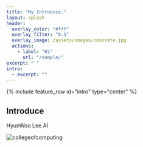 ```yaml
---
title: "My Introduce."
layout: splash
header:
  overlay_color: "#fff"
  overlay_filter: "0.1"
  overlay_image: /assets/images/concrete.jpg
  actions:
    - label: "Hi"
      url: "/sample/"
excerpt: " "
intro:
  - excerpt: ""
---
```


{% include feature_row id="intro" type="center" %}

## Introduce

HyunWoo Lee
AI

![collegeofcomputing](/assets/images/collegeofcomputing.jpg)
